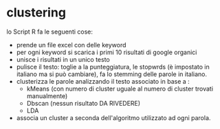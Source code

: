# clustering

lo Script R fa le seguenti cose:
  - prende un file excel con delle keyword
  - per ogni keyword si scarica i primi 10 risultati di google organici
  - unisce i risultati in un unico testo
  - pulisce il testo: toglie a la punteggiatura, le stopwrds (è impostato in italiano ma si può cambiare), fa lo stemming delle parole in italiano.
  - clusterizza le parole analizzando il testo associato in base a :
    -  kMeans (con numero di cluster uguale al numero di cluster trovati manualmente)
    - Dbscan (nessun risultato DA RIVEDERE)
    - LDA
  - associa un cluster a seconda dell'algoritmo utilizzato ad ogni parola. 
